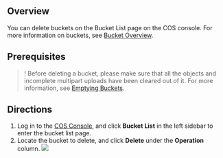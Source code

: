 ## Overview

You can delete buckets on the Bucket List page on the COS console. For more information on buckets, see [Bucket Overview](https://intl.cloud.tencent.com/document/product/436/13312).

## Prerequisites
>! Before deleting a bucket, please make sure that all the objects and incomplete multipart uploads have been cleared out of it. For more information, see [Emptying Buckets](https://intl.cloud.tencent.com/document/product/436/30926).

## Directions
1. Log in to the [COS Console](https://console.cloud.tencent.com/cos5), and click **Bucket List** in the left sidebar to enter the bucket list page.
2. Locate the bucket to delete, and click **Delete** under the **Operation** column.
![](https://main.qcloudimg.com/raw/1bc40e12003c85ee7fec32fc4f41ff53.png)

